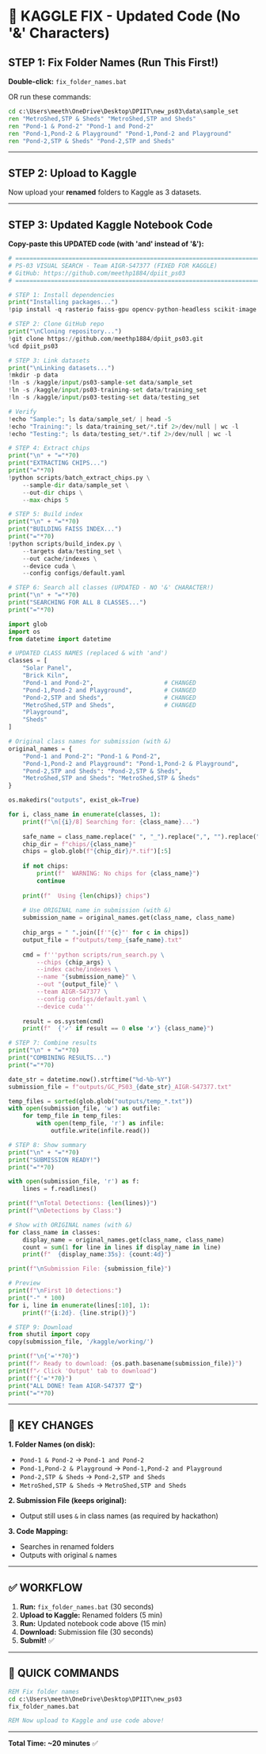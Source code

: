 # 🚨 KAGGLE FIX - Updated Code (No '&' Characters)

## STEP 1: Fix Folder Names (Run This First!)

**Double-click:** `fix_folder_names.bat`

OR run these commands:

```cmd
cd c:\Users\meeth\OneDrive\Desktop\DPIIT\new_ps03\data\sample_set
ren "MetroShed,STP & Sheds" "MetroShed,STP and Sheds"
ren "Pond-1 & Pond-2" "Pond-1 and Pond-2"
ren "Pond-1,Pond-2 & Playground" "Pond-1,Pond-2 and Playground"
ren "Pond-2,STP & Sheds" "Pond-2,STP and Sheds"
```

---

## STEP 2: Upload to Kaggle

Now upload your **renamed** folders to Kaggle as 3 datasets.

---

## STEP 3: Updated Kaggle Notebook Code

**Copy-paste this UPDATED code (with 'and' instead of '&'):**

```python
# ========================================================================
# PS-03 VISUAL SEARCH - Team AIGR-S47377 (FIXED FOR KAGGLE)
# GitHub: https://github.com/meethp1884/dpiit_ps03
# ========================================================================

# STEP 1: Install dependencies
print("Installing packages...")
!pip install -q rasterio faiss-gpu opencv-python-headless scikit-image pyyaml omegaconf

# STEP 2: Clone GitHub repo
print("\nCloning repository...")
!git clone https://github.com/meethp1884/dpiit_ps03.git
%cd dpiit_ps03

# STEP 3: Link datasets
print("\nLinking datasets...")
!mkdir -p data
!ln -s /kaggle/input/ps03-sample-set data/sample_set
!ln -s /kaggle/input/ps03-training-set data/training_set
!ln -s /kaggle/input/ps03-testing-set data/testing_set

# Verify
!echo "Sample:"; ls data/sample_set/ | head -5
!echo "Training:"; ls data/training_set/*.tif 2>/dev/null | wc -l
!echo "Testing:"; ls data/testing_set/*.tif 2>/dev/null | wc -l

# STEP 4: Extract chips
print("\n" + "="*70)
print("EXTRACTING CHIPS...")
print("="*70)
!python scripts/batch_extract_chips.py \
    --sample-dir data/sample_set \
    --out-dir chips \
    --max-chips 5

# STEP 5: Build index
print("\n" + "="*70)
print("BUILDING FAISS INDEX...")
print("="*70)
!python scripts/build_index.py \
    --targets data/testing_set \
    --out cache/indexes \
    --device cuda \
    --config configs/default.yaml

# STEP 6: Search all classes (UPDATED - NO '&' CHARACTER!)
print("\n" + "="*70)
print("SEARCHING FOR ALL 8 CLASSES...")
print("="*70)

import glob
import os
from datetime import datetime

# UPDATED CLASS NAMES (replaced & with 'and')
classes = [
    "Solar Panel",
    "Brick Kiln",
    "Pond-1 and Pond-2",                    # CHANGED
    "Pond-1,Pond-2 and Playground",         # CHANGED
    "Pond-2,STP and Sheds",                 # CHANGED
    "MetroShed,STP and Sheds",              # CHANGED
    "Playground",
    "Sheds"
]

# Original class names for submission (with &)
original_names = {
    "Pond-1 and Pond-2": "Pond-1 & Pond-2",
    "Pond-1,Pond-2 and Playground": "Pond-1,Pond-2 & Playground",
    "Pond-2,STP and Sheds": "Pond-2,STP & Sheds",
    "MetroShed,STP and Sheds": "MetroShed,STP & Sheds"
}

os.makedirs("outputs", exist_ok=True)

for i, class_name in enumerate(classes, 1):
    print(f"\n[{i}/8] Searching for: {class_name}...")
    
    safe_name = class_name.replace(" ", "_").replace(",", "").replace("&", "and")
    chip_dir = f"chips/{class_name}"
    chips = glob.glob(f"{chip_dir}/*.tif")[:5]
    
    if not chips:
        print(f"  WARNING: No chips for {class_name}")
        continue
    
    print(f"  Using {len(chips)} chips")
    
    # Use ORIGINAL name in submission (with &)
    submission_name = original_names.get(class_name, class_name)
    
    chip_args = " ".join([f'"{c}"' for c in chips])
    output_file = f"outputs/temp_{safe_name}.txt"
    
    cmd = f'''python scripts/run_search.py \
        --chips {chip_args} \
        --index cache/indexes \
        --name "{submission_name}" \
        --out "{output_file}" \
        --team AIGR-S47377 \
        --config configs/default.yaml \
        --device cuda'''
    
    result = os.system(cmd)
    print(f"  {'✓' if result == 0 else '✗'} {class_name}")

# STEP 7: Combine results
print("\n" + "="*70)
print("COMBINING RESULTS...")
print("="*70)

date_str = datetime.now().strftime("%d-%b-%Y")
submission_file = f"outputs/GC_PS03_{date_str}_AIGR-S47377.txt"

temp_files = sorted(glob.glob("outputs/temp_*.txt"))
with open(submission_file, 'w') as outfile:
    for temp_file in temp_files:
        with open(temp_file, 'r') as infile:
            outfile.write(infile.read())

# STEP 8: Show summary
print("\n" + "="*70)
print("SUBMISSION READY!")
print("="*70)

with open(submission_file, 'r') as f:
    lines = f.readlines()

print(f"\nTotal Detections: {len(lines)}")
print(f"\nDetections by Class:")

# Show with ORIGINAL names (with &)
for class_name in classes:
    display_name = original_names.get(class_name, class_name)
    count = sum(1 for line in lines if display_name in line)
    print(f"  {display_name:35s}: {count:4d}")

print(f"\nSubmission File: {submission_file}")

# Preview
print(f"\nFirst 10 detections:")
print("-" * 100)
for i, line in enumerate(lines[:10], 1):
    print(f"{i:2d}. {line.strip()}")

# STEP 9: Download
from shutil import copy
copy(submission_file, '/kaggle/working/')

print(f"\n{'='*70}")
print(f"✓ Ready to download: {os.path.basename(submission_file)}")
print(f"✓ Click 'Output' tab to download")
print(f"{'='*70}")
print("ALL DONE! Team AIGR-S47377 🏆")
print("="*70)
```

---

## 🎯 KEY CHANGES

**1. Folder Names (on disk):**
- `Pond-1 & Pond-2` → `Pond-1 and Pond-2`
- `Pond-1,Pond-2 & Playground` → `Pond-1,Pond-2 and Playground`
- `Pond-2,STP & Sheds` → `Pond-2,STP and Sheds`
- `MetroShed,STP & Sheds` → `MetroShed,STP and Sheds`

**2. Submission File (keeps original):**
- Output still uses `&` in class names (as required by hackathon)

**3. Code Mapping:**
- Searches in renamed folders
- Outputs with original `&` names

---

## ✅ WORKFLOW

1. **Run:** `fix_folder_names.bat` (30 seconds)
2. **Upload to Kaggle:** Renamed folders (5 min)
3. **Run:** Updated notebook code above (15 min)
4. **Download:** Submission file (30 seconds)
5. **Submit!** ✅

---

## 🚀 QUICK COMMANDS

```cmd
REM Fix folder names
cd c:\Users\meeth\OneDrive\Desktop\DPIIT\new_ps03
fix_folder_names.bat

REM Now upload to Kaggle and use code above!
```

---

**Total Time: ~20 minutes** ✅
